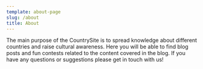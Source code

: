```yaml
---
template: about-page
slug: /about
title: About
---
```


The main purpose of the CountrySite is to spread knowledge about different countries and raise cultural awareness. Here you will be able to find blog posts and fun contests related to the content covered in the blog. If you have any questions or suggestions please get in touch with us!
